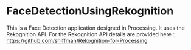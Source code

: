 # FaceDetectionUsingRekognition
This is a Face Detection application designed in Processing. It uses the Rekognition API. For the Rekognition API details are provided here : https://github.com/shiffman/Rekognition-for-Processing
